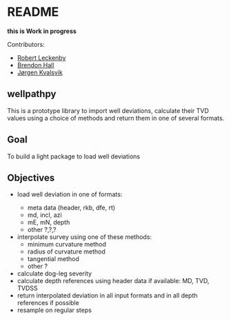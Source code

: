 # README

**this is Work in progress**


Contributors:
- [Robert Leckenby](https://github.com/Zabamund)
- [Brendon Hall](https://github.com/brendonhall)
- [Jørgen Kvalsvik](https://github.com/jokva)

## wellpathpy

This is a prototype library to import well deviations, calculate their TVD values
using a choice of methods and return them in one of several formats.


## Goal

To build a light package to load well deviations

## Objectives

- load well deviation in one of <n> formats:
    * meta data (header, rkb, dfe, rt)
    * md, incl, azi
    * mE, mN, depth
    * other ?,?,?
- interpolate survey using one of these methods:
    * minimum curvature method
    * radius of curvature method
    * tangential method
    * other ?
- calculate dog-leg severity
- calculate depth references using header data if available: MD, TVD, TVDSS
- return interpolated deviation in all <n> input formats and in all depth references if possible
- resample on regular steps

